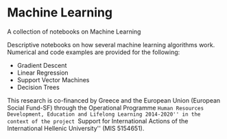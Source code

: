 # Machine Learning
A collection of notebooks on Machine Learning

Descriptive notebooks on how several machine learning algorithms work. Numerical and code examples are provided for the following:

* Gradient Descent
* Linear Regression
* Support Vector Machines
* Decision Trees

This research is co-financed by Greece and the European Union (European Social Fund-SF) through the Operational Programme ``Human Resources Development, Education and Lifelong Learning 2014-2020'' in the context of the project ``Support for International Actions of the International Hellenic University'' (MIS 5154651).
